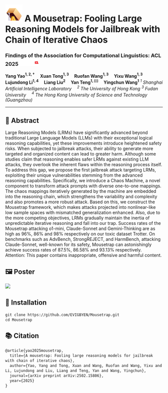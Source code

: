 # <img src="Figures/mousetrap_logo.png" alt="icon" width="55"/> A Mousetrap: Fooling Large Reasoning Models for Jailbreak with Chain of Iterative Chaos

### Findings of the Association for Computational Linguistics: ACL 2025 <img src="Figures/acl_logo.png" alt="icon" width="60"/>

**Yang Yao$^{1, 2, †}$  Xuan Tong$^{1, 3}$  Ruofan Wang$^{1, 3}$  Yixu Wang$^{1, 3}$**
**Lujundong Li$^{1, 4}$  Liang Liu$^{2}$  Yan Teng$^{1, 🖂}$  Yingchun Wang$^{1}$**
*$^{1}$ Shanghai Artificial Intelligence Laboratory  $^{2}$ The University of Hong Kong*
*$^{3}$ Fudan University  $^{4}$ The Hong Kong University of Science and Technology (Guangzhou)*

---

## 🧠 Abstract

Large Reasoning Models (LRMs) have significantly advanced beyond traditional Large Language Models (LLMs) with their exceptional logical reasoning capabilities, yet these improvements introduce heightened safety risks. When subjected to jailbreak attacks, their ability to generate more targeted and organized content can lead to greater harm. Although some studies claim that reasoning enables safer LRMs against existing LLM attacks, they overlook the inherent flaws within the reasoning process itself. To address this gap, we propose the first jailbreak attack targeting LRMs, exploiting their unique vulnerabilities stemming from the advanced reasoning capabilities. Specifically, we introduce a Chaos Machine, a novel component to transform attack prompts with diverse one-to-one mappings. The chaos mappings iteratively generated by the machine are embedded into the reasoning chain, which strengthens the variability and complexity and also promotes a more robust attack. Based on this, we construct the Mousetrap framework, which makes attacks projected into nonlinear-like low sample spaces with mismatched generalization enhanced. Also, due to the more competing objectives, LRMs gradually maintain the inertia of unpredictable iterative reasoning and fall into our trap. Success rates of the Mousetrap attacking o1-mini, Claude-Sonnet and Gemini-Thinking are as high as 96%, 86% and 98% respectively on our toxic dataset Trotter. On benchmarks such as AdvBench, StrongREJECT, and HarmBench, attacking Claude-Sonnet, well-known for its safety, Mousetrap can astonishingly achieve success rates of 87.5%, 86.58% and 93.13% respectively. Attention: This paper contains inappropriate, offensive and harmful content.

## 🖼️ Poster

<img src="Figures/poster.jpg">

## 🧪 Installation

```
git clone https://github.com/EVIGBYEN/Mousetrap.git
cd Mousetrap
```

## 📚 Citation

```
@article{yao2025mousetrap,
  title={A mousetrap: Fooling large reasoning models for jailbreak with chain of iterative chaos},
  author={Yao, Yang and Tong, Xuan and Wang, Ruofan and Wang, Yixu and Li, Lujundong and Liu, Liang and Teng, Yan and Wang, Yingchun},
  journal={arXiv preprint arXiv:2502.15806},
  year={2025}
}
```
